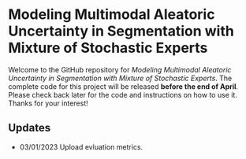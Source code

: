 # Modeling Multimodal Aleatoric Uncertainty in Segmentation with Mixture of Stochastic Experts
Welcome to the GitHub repository for *Modeling Multimodal Aleatoric Uncertainty in Segmentation with Mixture of Stochastic Experts*. The complete code for this project will be released **before the end of April**. Please check back later for the code and instructions on how to use it. Thanks for your interest!

## Updates
- 03/01/2023 Upload evluation metrics.

<!--
## 0. Build up environment.
- cuda 10.1
- Follow the instructions to build up the environment setting.
```angular2html
conda env create -f env/environment.yaml
```
## 1. Prepare the data and set the path.
1. Download the LIDC dataset and the Cityscapes dataset follow the instruction in https://github.com/EliasKassapis/CARSSS.
2. Run data/cityscapes_data_loader.py and data/lidc_data_loader.py to preprocess the dataset.
3. Set the dataset path in the code. The default dataset path is '../data/lidc_npy' and  '../data/cityscape_npy_5'. You can modify it in the experiments config files. (See ./experiments/)

## 2. Train model.
Select one model to train in models/experiments.
```angular2html
python main.py experiments/lidc_proposed.py --parallel
```

## 3. Inference
```angular2html
python main.py experiments/lidc_proposed.py --parallel --demo test
```
-->

